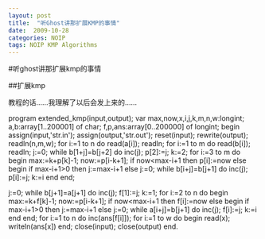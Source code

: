 ```yaml
---
layout: post
title:  "听Ghost讲那扩展KMP的事情"
date:  2009-10-28
categories: NOIP
tags: NOIP KMP Algorithms
---
```

#听ghost讲那扩展kmp的事情

##扩展kmp

教程的话……我理解了以后会发上来的……

  program extended_kmp(input,output);
  var
    max,now,x,i,j,k,m,n,w:longint;
    a,b:array[1..200001] of char;
    f,p,ans:array[0..200000] of longint;
  begin
    assign(input,'str.in');
 assign(output,'str.out');
 reset(input);
 rewrite(output);
 readln(n,m,w);
 for i:=1 to n do
  read(a[i]);
 readln;
 for i:=1 to m do
  read(b[i]);
 readln;
 j:=0;
 while b[1+j]=b[j+2] do
  inc(j);
 p[2]:=j;
 k:=2;
 for i:=3 to m do
  begin
  max:=k+p[k]-1;
  now:=p[i-k+1];
  if now<max-i+1 then
   p[i]:=now
  else
   begin
   if max-i+1>0 then
    j:=max-i+1
   else
    j:=0;
   while b[i+j]=b[j+1] do
    inc(j);
   p[i]:=j;
   k:=i
   end
  end;

 j:=0;
 while b[j+1]=a[j+1] do
  inc(j);
 f[1]:=j;
 k:=1;
 for i:=2 to n do
  begin
  max:=k+f[k]-1;
  now:=p[i-k+1];
  if now<max-i+1 then
   f[i]:=now
  else
   begin
   if max-i+1>0 then
    j:=max-i+1
   else
    j:=0;
   while a[i+j]=b[j+1] do
    inc(j);
    f[i]:=j;
    k:=i
   end
  end;
 for i:=1 to n do
   inc(ans[f[i]]);
 for i:=1 to w do
  begin
  read(x);
  writeln(ans[x])
  end;
 close(input);
 close(output)
end.
